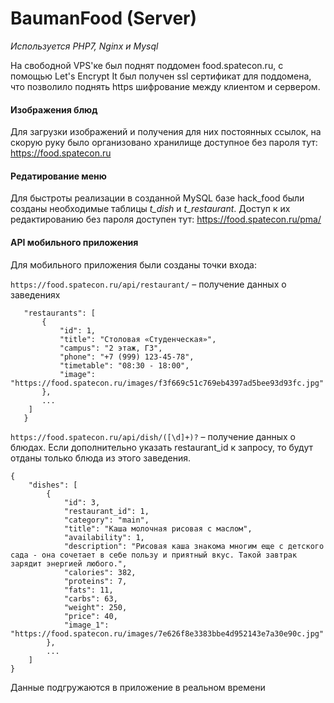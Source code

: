 # BaumanFood (Server)

_Используется PHP7, Nginx и Mysql_

На свободной VPS'ке был поднят поддомен food.spatecon.ru, с помощью Let's Encrypt It был получен ssl сертификат для поддомена, что позволило поднять https шифрование между клиентом и сервером.


#### Изображения блюд
Для загрузки изображений и получения для них постоянных ссылок, на скорую руку было организовано хранилище доступное без пароля тут: https://food.spatecon.ru

#### Редатирование меню
Для быстроты реализации в созданной MySQL базе hack_food были созданы необходимые таблицы _t_dish_ и _t_restaurant_. Доступ к их редактированию без пароля доступен тут: https://food.spatecon.ru/pma/

#### API мобильного приложения
Для мобильного приложения были созданы точки входа:


`https://food.spatecon.ru/api/restaurant/` – получение данных о заведениях
```{
   "restaurants": [
	   {
		   "id": 1,
		   "title": "Столовая «Студенческая»",
		   "campus": "2 этаж, ГЗ",
		   "phone": "+7 (999) 123-45-78",
		   "timetable": "08:30 - 18:00",
		   "image": "https://food.spatecon.ru/images/f3f669c51c769eb4397ad5bee93d93fc.jpg"
	   },
	   ...
    ]
   }
```

`https://food.spatecon.ru/api/dish/([\d]+)?` – получение данных о блюдах. Если дополнительно указать restaurant_id к запросу, то будут отданы только блюда из этого заведения.
```
{
	"dishes": [
		{
			"id": 3,
			"restaurant_id": 1,
			"category": "main",
			"title": "Каша молочная рисовая с маслом",
			"availability": 1,
			"description": "Рисовая каша знакома многим еще с детского  сада - она сочетает в себе пользу и приятный вкус. Такой завтрак зарядит энергией любого.",
			"calories": 382,
			"proteins": 7,
			"fats": 11,
			"carbs": 63,
			"weight": 250,
			"price": 40,
			"image_1": "https://food.spatecon.ru/images/7e626f8e3383bbe4d952143e7a30e90c.jpg"
		},
		...
	]
}
```

Данные подгружаются в приложение в реальном времени